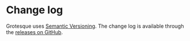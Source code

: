 # Change log

Grotesque uses [Semantic Versioning][]. The change log is available through the
[releases on GitHub][].

[Semantic Versioning]: http://semver.org/spec/v2.0.0.html
[releases on GitHub]: https://github.com/tfausak/grotesque/releases

